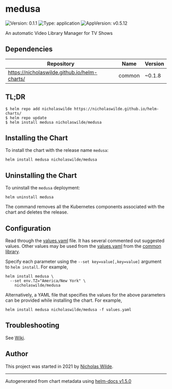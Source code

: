 # medusa

![Version: 0.1.1](https://img.shields.io/badge/Version-0.1.1-informational?style=flat-square) ![Type: application](https://img.shields.io/badge/Type-application-informational?style=flat-square) ![AppVersion: v0.5.12](https://img.shields.io/badge/AppVersion-v0.5.12-informational?style=flat-square)

An automatic Video Library Manager for TV Shows

## Dependencies

| Repository | Name | Version |
|------------|------|---------|
| https://nicholaswilde.github.io/helm-charts/ | common | ~0.1.8 |

## TL;DR
```console
$ helm repo add nicholaswilde https://nicholaswilde.github.io/helm-charts/
$ helm repo update
$ helm install medusa nicholaswilde/medusa
```

## Installing the Chart
To install the chart with the release name `medusa`:
```console
helm install medusa nicholaswilde/medusa
```

## Uninstalling the Chart
To uninstall the `medusa` deployment:
```console
helm uninstall medusa
```
The command removes all the Kubernetes components associated with the chart and deletes the release.

## Configuration

Read through the [values.yaml](./values.yaml) file. It has several commented out suggested values.
Other values may be used from the [values.yaml](../common/values.yaml) from the [common library](../common).

Specify each parameter using the `--set key=value[,key=value]` argument to `helm install`. For example,
```console
helm install medusa \
  --set env.TZ="America/New York" \
    nicholaswilde/medusa
```

Alternatively, a YAML file that specifies the values for the above parameters can be provided while installing the chart.
For example,
```console
helm install medusa nicholaswilde/medusa -f values.yaml
```

## Troubleshooting
See [Wiki](https://github.com/nicholaswilde/helm-charts/wiki/Troubleshooting).

## Author
This project was started in 2021 by [Nicholas Wilde](https://github.com/nicholaswilde).

----------------------------------------------
Autogenerated from chart metadata using [helm-docs v1.5.0](https://github.com/norwoodj/helm-docs/releases/v1.5.0)
